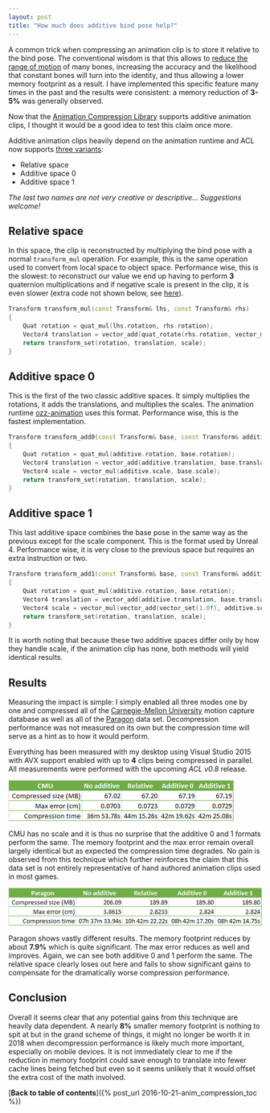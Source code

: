 ```yaml
---
layout: post
title: "How much does additive bind pose help?"
---
```

A common trick when compressing an animation clip is to store it relative to the bind pose. The conventional wisdom is that this allows to [reduce the range of motion](http://nfrechette.github.io/2016/11/09/anim_compression_range_reduction/) of many bones, increasing the accuracy and the likelihood that constant bones will turn into the identity, and thus allowing a lower memory footprint as a result. I have implemented this specific feature many times in the past and the results were consistent: a memory reduction of **3-5%** was generally observed.

Now that the [Animation Compression Library](https://github.com/nfrechette/acl) supports additive animation clips, I thought it would be a good idea to test this claim once more.

Additive animation clips heavily depend on the animation runtime and ACL now supports [three variants](https://github.com/nfrechette/acl/blob/develop/docs/additive_clips.md):

*  Relative space
*  Additive space 0
*  Additive space 1

*The last two names are not very creative or descriptive... Suggestions welcome!*

## Relative space

In this space, the clip is reconstructed by multiplying the bind pose with a normal `transform_mul` operation. For example, this is the same operation used to convert from local space to object space. Performance wise, this is the slowest: to reconstruct our value we end up having to perform **3** quaternion multiplications and if negative scale is present in the clip, it is even slower (extra code not shown below, see [here](https://github.com/nfrechette/acl/blob/develop/includes/acl/math/transform_32.h)).

```c++
Transform transform_mul(const Transform& lhs, const Transform& rhs)
{
	Quat rotation = quat_mul(lhs.rotation, rhs.rotation);
	Vector4 translation = vector_add(quat_rotate(rhs.rotation, vector_mul(lhs.translation, rhs.scale)), rhs.translation);
	return transform_set(rotation, translation, scale);
}
```

## Additive space 0

This is the first of the two classic additive spaces. It simply multiplies the rotations, it adds the translations, and multiplies the scales. The animation runtime [ozz-animation](http://guillaumeblanc.github.io/ozz-animation/) uses this format. Performance wise, this is the fastest implementation.

```c++
Transform transform_add0(const Transform& base, const Transform& additive)
{
	Quat rotation = quat_mul(additive.rotation, base.rotation);
	Vector4 translation = vector_add(additive.translation, base.translation);
	Vector4 scale = vector_mul(additive.scale, base.scale);
	return transform_set(rotation, translation, scale);
}
```

## Additive space 1

This last additive space combines the base pose in the same way as the previous except for the scale component. This is the format used by Unreal 4. Performance wise, it is very close to the previous space but requires an extra instruction or two.

```c++
Transform transform_add1(const Transform& base, const Transform& additive)
{
	Quat rotation = quat_mul(additive.rotation, base.rotation);
	Vector4 translation = vector_add(additive.translation, base.translation);
	Vector4 scale = vector_mul(vector_add(vector_set(1.0f), additive.scale), base.scale);
	return transform_set(rotation, translation, scale);
}
```

It is worth noting that because these two additive spaces differ only by how they handle scale, if the animation clip has none, both methods will yield identical results.

## Results

Measuring the impact is simple: I simply enabled all three modes one by one and compressed all of the [Carnegie-Mellon University](https://github.com/nfrechette/acl/blob/develop/docs/cmu_performance.md) motion capture database as well as all of the [Paragon](https://github.com/nfrechette/acl/blob/develop/docs/paragon_performance.md) data set. Decompression performance was not measured on its own but the compression time will serve as a hint as to how it would perform.

Everything has been measured with my desktop using Visual Studio 2015 with AVX support enabled with up to **4** clips being compressed in parallel. All measurements were performed with the upcoming *ACL v0.8* release.

![CMU Results](/public/acl/acl_cmu_bind_additive_results.png)

CMU has no scale and it is thus no surprise that the additive 0 and 1 formats perform the same. The memory footprint and the max error remain overall largely identical but as expected the compression time degrades. No gain is observed from this technique which further reinforces the claim that this data set is not entirely representative of hand authored animation clips used in most games.

![Paragon Results](/public/acl/acl_paragon_bind_additive_results.png)

Paragon shows vastly different results. The memory footprint reduces by about **7.9%** which is quite significant. The max error reduces as well and improves. Again, we can see both additive 0 and 1 perform the same. The relative space clearly loses out here and fails to show significant gains to compensate for the dramatically worse compression performance.

## Conclusion

Overall it seems clear that any potential gains from this technique are heavily data dependent. A nearly **8%** smaller memory footprint is nothing to spit at but in the grand scheme of things, it might no longer be worth it in 2018 when decompression performance is likely much more important, especially on mobile devices. It is not immediately clear to me if the reduction in memory footprint could save enough to translate into fewer cache lines being fetched but even so it seems unlikely that it would offset the extra cost of the math involved.

[**Back to table of contents**]({% post_url 2016-10-21-anim_compression_toc %})
